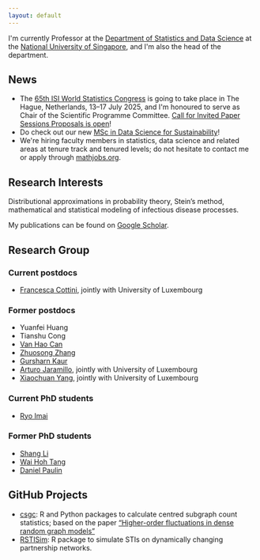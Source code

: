 ```yaml
---
layout: default
---
```


I'm currently Professor at the [Department of Statistics and Data Science](https://www.stat.nus.edu.sg) at the [National University of Singapore](https://www.nus.edu.sg), and I'm also the head of the department. 

## News

* The [65th ISI World Statistics Congress](https://www.isi-next.org/conferences/wsc2025/) is going to take place in The Hague, Netherlands, 13–17 July 2025, and I'm honoured to serve as Chair of the Scientific Programme Committee. [Call for Invited Paper Sessions Proposals is open](https://www.isi-next.org/conferences/wsc2025/ipsproposals_2025/)!
* Do check out our new [MSc in Data Science for Sustainability](https://www.stat.nus.edu.sg/prospective-students/graduate-programme/msc-in-data-science-for-sustainability/)!
* We're hiring faculty members in statistics, data science and related areas at tenure track and tenured levels; do not hesitate to contact me or apply through [mathjobs.org](https://www.mathjobs.org/jobs/jobs/22533).

## Research Interests
Distributional approximations in probability theory, Stein’s method, mathematical and statistical modeling of infectious disease processes.

My publications can be found on [Google Scholar](https://scholar.google.com.sg/citations?user=0GNeK6IAAAAJ).

## Research Group

### Current postdocs
* [Francesca Cottini](https://sites.google.com/view/francescacottini/home-page), jointly with University of Luxembourg

### Former postdocs

* Yuanfei Huang
* Tianshu Cong
* [Van Hao Can](https://sites.google.com/site/vanhaocan/home)
* [Zhuosong Zhang](https://icm.sustech.edu.cn/people/ZhuosongZHANG?lang=en-us)
* [Gursharn Kaur](https://sites.google.com/view/gursharn/home)
* [Arturo Jaramillo](https://www.cimat.mx/~jagil/app/dist/Arturo_Jaramillo_Gil_English.html), jointly with University of Luxembourg
* [Xiaochuan Yang](http://xiaochuanyang.com), jointly with University of Luxembourg

### Current PhD students

* [Ryo Imai](https://sites.google.com/view/rimaistat)

### Former PhD students

* [Shang Li](https://www.linkedin.com/in/shang-li-statnus/)
* [Wai Hoh Tang](https://www.linkedin.com/in/wai-hoh-tang)
* [Daniel Paulin](https://sites.google.com/site/paulindani/)

## GitHub Projects

* [csgc](https://github.com/lishang-stats/csgc): R and Python packages to calculate centred subgraph count statistics; based on the paper
[“Higher-order fluctuations in dense random graph models”](https://projecteuclid.org/journals/electronic-journal-of-probability/volume-26/issue-none/Higher-order-fluctuations-in-dense-random-graph-models/10.1214/21-EJP708.full)
* [RSTISim](https://github.com/aroellin/rstisim): R package to simulate STIs on dynamically changing partnership networks.
